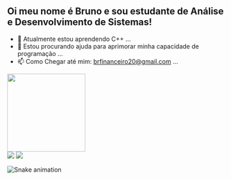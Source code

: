 ## Oi meu nome é Bruno e sou estudante de Análise e Desenvolvimento de Sistemas!

- 🌱 Atualmente estou aprendendo C++ ...
- 🤔 Estou procurando ajuda para aprimorar minha capacidade de programação ...
- 📫 Como Chegar até mim: brfinanceiro20@gmail.com ...

<div align="left">
  <a href="https://github.com/bvmaartins">
  <img height="180em" src="https://github-readme-stats.vercel.app/api?username=bvmaartins&show_icons=true&theme=dark&include_all_commits=true&count_private=true"/>
  
  <div> 
  <a href="https://instagram.com/bvmaartins" target="_blank"><img src="https://img.shields.io/badge/-Instagram-%23E4405F?style=for-the-badge&logo=instagram&logoColor=white" target="_blank"></a>
  <a href="https://www.linkedin.com/in/bruno-martins-b37109207" target="_blank"><img src="https://img.shields.io/badge/-LinkedIn-%230077B5?style=for-the-badge&logo=linkedin&logoColor=white" target="_blank"></a> 
<div align="left">
  
  ![Snake animation](https://github.com/bvmaartins/bvmaartins/blob/output/github-contribution-grid-snake.svg)
